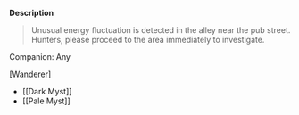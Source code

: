 **Description**
> Unusual energy fluctuation is detected in the alley near the pub street. Hunters, please proceed to the area immediately to investigate.

Companion: Any

[[Wanderer]](s)
* [[Dark Myst]]
* [[Pale Myst]]